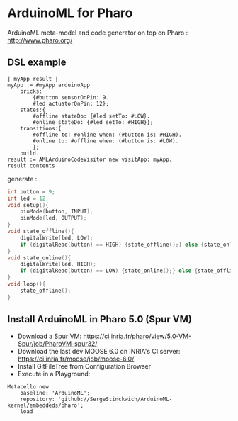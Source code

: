 # ArduinoML for Pharo

ArduinoML meta-model and code generator on top on Pharo : http://www.pharo.org/

## DSL example
```Smalltalk
| myApp result |
myApp := #myApp arduinoApp
    bricks:
        {#button sensorOnPin: 9.
        #led actuatorOnPin: 12};
    states:{
        #offline stateDo: {#led setTo: #LOW}.
        #online stateDo: {#led setTo: #HIGH}};
    transitions:{
        #offline to: #online when: (#button is: #HIGH).
        #online to: #offline when: (#button is: #LOW).
        };
    build.
result := AMLArduinoCodeVisitor new visitApp: myApp.
result contents
```

generate : 

```C
int button = 9;
int led = 12;
void setup(){
	pinMode(button, INPUT);
	pinMode(led, OUTPUT);
}
void state_offline(){
	digitalWrite(led, LOW);
	if (digitalRead(button) == HIGH) {state_offline();} else {state_online();}
}
void state_online(){
	digitalWrite(led, HIGH);
	if (digitalRead(button) == LOW) {state_online();} else {state_offline();}
}
void loop(){
	state_offline();
}
```

## Install ArduinoML in Pharo 5.0 (Spur VM)
* Download a Spur VM: https://ci.inria.fr/pharo/view/5.0-VM-Spur/job/PharoVM-spur32/
* Download the last dev MOOSE 6.0 on INRIA's CI server: https://ci.inria.fr/moose/job/moose-6.0/
* Install GitFileTree from Configuration Browser
* Execute in a Playground:
```Smalltalk
Metacello new
    baseline: 'ArduinoML';
    repository: 'github://SergeStinckwich/ArduinoML-kernel/embeddeds/pharo';
    load
```
